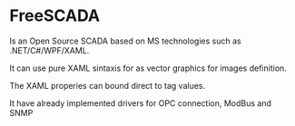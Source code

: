 # FreeSCADA
Is an Open Source SCADA based on MS technologies such as .NET/C#/WPF/XAML.

It can use pure XAML sintaxis for as vector graphics for images definition. 

The XAML properies can bound direct to tag values.

It have already implemented drivers for OPC connection, ModBus and SNMP
